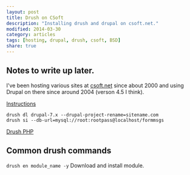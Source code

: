 ```yaml
---
layout: post
title: Drush on CSoft
description: "Installing drush and drupal on csoft.net."
modified: 2014-03-30
category: articles
tags: [hosting, drupal, drush, csoft, BSD]
share: true
---
```


## Notes to write up later.

I've been hosting various sites at [csoft.net](https://www.csoft.net) since about 2000 and using Drupal on there since around 2004 (verson 4.5 I think). 


[Instructions](http://definitivedrupal.org/erratum/download-drupal-then-change-directory-not-other-way-around)
~~~
drush dl drupal-7.x --drupal-project-rename=sitename.com
drush si --db-url=mysql://root:rootpass@localhost/formmsgs
~~~

[Drush PHP](https://drupal.org/node/1302418)

## Common drush commands

`drush en module_name -y` Download and install module.